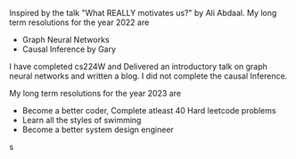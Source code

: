 Inspired by the talk "What REALLY motivates us?" by Ali Abdaal. 
My long term resolutions for the year 2022 are 
* Graph Neural Networks
* Causal Inference by Gary 

I have completed cs224W and Delivered an introductory talk on graph neural networks and written a blog. I did not complete the causal Inference.

My long term resolutions for the year 2023 are
* Become a better coder, Complete atleast 40 Hard leetcode problems 
* Learn all the styles of swimming
* Become a better system design engineer

s
